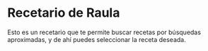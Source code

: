 # Recetario de Raula
Esto es un recetario que te permite buscar recetas por búsquedas aproximadas, y de ahí puedes seleccionar la receta deseada.
